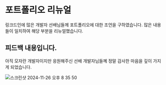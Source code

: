 # 포트폴리오 리뉴얼
링크드인에 많은 개발자 선배님들께 포트폴리오에 대한 조언을 구하였습니다. 많은 내용들이 일치하여 해당 부분을 리뉴얼했습니다.

## 피드백 내용입니다.
아직 모자란 개발자이지만 응원해주신 선배 개발자님들꼐 정말 감사한 마음을 깊이 가지게 되었습니다.

![스크린샷 2024-11-26 오후 8 35 50](https://github.com/user-attachments/assets/4a6f15f2-026e-46bb-a66d-cdca4f13b768)

